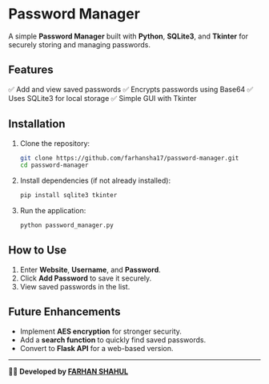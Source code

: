 # Password Manager

A simple **Password Manager** built with **Python**, **SQLite3**, and **Tkinter** for securely storing and managing passwords.

## Features
✅ Add and view saved passwords
✅ Encrypts passwords using Base64
✅ Uses SQLite3 for local storage
✅ Simple GUI with Tkinter

## Installation
1. Clone the repository:
   ```sh
   git clone https://github.com/farhansha17/password-manager.git
   cd password-manager
   ```
2. Install dependencies (if not already installed):
   ```sh
   pip install sqlite3 tkinter
   ```
3. Run the application:
   ```sh
   python password_manager.py
   ```

## How to Use
1. Enter **Website**, **Username**, and **Password**.
2. Click **Add Password** to save it securely.
3. View saved passwords in the list.

## Future Enhancements
- Implement **AES encryption** for stronger security.
- Add a **search function** to quickly find saved passwords.
- Convert to **Flask API** for a web-based version.

---
👨‍💻 **Developed by [FARHAN SHAHUL](https://github.com/farhansha17)**
